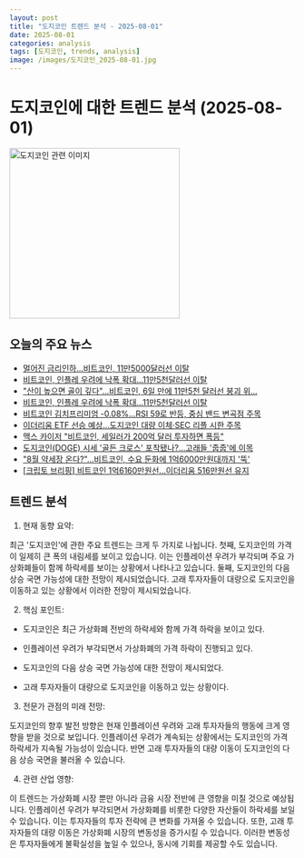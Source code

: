 ```yaml
---
layout: post
title: "도지코인 트렌드 분석 - 2025-08-01"
date: 2025-08-01
categories: analysis
tags: [도지코인, trends, analysis]
image: /images/도지코인_2025-08-01.jpg
---
```


# 도지코인에 대한 트렌드 분석 (2025-08-01)

<img src="https://nan0silver.github.io/doge_trend_monitoring/images/도지코인_2025-08-01.jpg" alt="도지코인 관련 이미지" width="300">

## 오늘의 주요 뉴스

- [멀어진 금리인하…비트코인</b>, 11만5000달러선 이탈](http://www.wowtv.co.kr/NewsCenter/News/Read?articleId=A202508010858&t=NN)
- [비트코인</b>, 인플레 우려에 낙폭 확대…11만5천달러선 이탈](https://biz.sbs.co.kr/article_hub/20000250700?division=NAVER)
- [&quot;산이 높으면 골이 깊다&quot;...비트코인</b>, 6일 만에 11만5천 달러선 붕괴 위...](https://www.pinpointnews.co.kr/news/articleView.html?idxno=364865)
- [비트코인</b>, 인플레 우려에 낙폭 확대…11만5천달러선 이탈](https://www.yna.co.kr/view/AKR20250801063400091?input=1195m)
- [비트코인</b> 김치프리미엄 -0.08%…RSI 59로 반등, 중심 밴드 변곡점 주목](https://www.tokenpost.kr/news/cryptocurrency/272591)
- [이더리움 ETF 선승 예상…도지코인</b> 대량 이체·SEC 리플 시한 주목](https://www.topstarnews.net/news/articleView.html?idxno=15754644)
- [맥스 카이저 &quot;비트코인</b>, 세일러가 200억 달러 투자하면 폭등&quot;](http://coinreaders.com/177291)
- [도지코인</b>(DOGE) 시세 '골든 크로스' 포착됐나?…고래들 '줍줍'에 이목](https://www.cbci.co.kr/news/articleView.html?idxno=510224)
- [&quot;8월 약세장 온다?&quot;…비트코인</b>, 수요 둔화에 1억6000만원대까지 '뚝'](https://www.newsis.com/view/NISX20250801_0003275068)
- [[크립토 브리핑] 비트코인</b> 1억6160만원선...이더리움 516만원선 유지](https://www.techm.kr/news/articleView.html?idxno=142764)

## 트렌드 분석

1. 현재 동향 요약: 

최근 '도지코인'에 관한 주요 트렌드는 크게 두 가지로 나뉩니다. 첫째, 도지코인의 가격이 일제히 큰 폭의 내림세를 보이고 있습니다. 이는 인플레이션 우려가 부각되며 주요 가상화폐들이 함께 하락세를 보이는 상황에서 나타나고 있습니다. 둘째, 도지코인의 다음 상승 국면 가능성에 대한 전망이 제시되었습니다. 고래 투자자들이 대량으로 도지코인을 이동하고 있는 상황에서 이러한 전망이 제시되었습니다.



2. 핵심 포인트: 

- 도지코인은 최근 가상화폐 전반의 하락세와 함께 가격 하락을 보이고 있다.

- 인플레이션 우려가 부각되면서 가상화폐의 가격 하락이 진행되고 있다.

- 도지코인의 다음 상승 국면 가능성에 대한 전망이 제시되었다.

- 고래 투자자들이 대량으로 도지코인을 이동하고 있는 상황이다.



3. 전문가 관점의 미래 전망: 

도지코인의 향후 발전 방향은 현재 인플레이션 우려와 고래 투자자들의 행동에 크게 영향을 받을 것으로 보입니다. 인플레이션 우려가 계속되는 상황에서는 도지코인의 가격 하락세가 지속될 가능성이 있습니다. 반면 고래 투자자들의 대량 이동이 도지코인의 다음 상승 국면을 불러올 수 있습니다.



4. 관련 산업 영향: 

이 트렌드는 가상화폐 시장 뿐만 아니라 금융 시장 전반에 큰 영향을 미칠 것으로 예상됩니다. 인플레이션 우려가 부각되면서 가상화폐를 비롯한 다양한 자산들이 하락세를 보일 수 있습니다. 이는 투자자들의 투자 전략에 큰 변화를 가져올 수 있습니다. 또한, 고래 투자자들의 대량 이동은 가상화폐 시장의 변동성을 증가시킬 수 있습니다. 이러한 변동성은 투자자들에게 불확실성을 높일 수 있으나, 동시에 기회를 제공할 수도 있습니다.